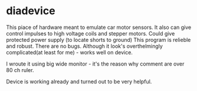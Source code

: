 # diadevice

This piace of hardware meant to emulate car motor sensors.
It also can give control impulses to high voltage coils and stepper motors. Could give
protected power supply (to locate shorts to ground)
This program is relieble and robust. There are no bugs. Although it look's
overthelmingly complicated(at least for me) - works well on device.

I wroute it using big wide monitor - it's the reason why comment are over 80 ch ruler.


Device is working already and turned out to be very helpful.
